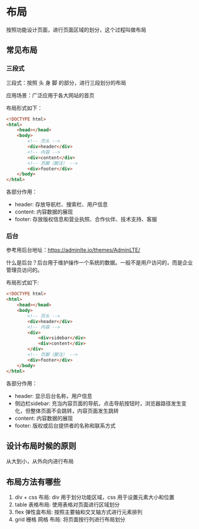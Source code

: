 # 布局

按照功能设计页面，进行页面区域的划分，这个过程叫做布局

## 常见布局

### 三段式

三段式：按照 头 身 脚 的部分，进行三段划分的布局

应用场景：广泛应用于各大网站的首页

布局形式如下：
```html
<!DOCTYPE html>
<html>
    <head></head>
    <body>
        <!-- 页头 -->
        <div>header</div>
        <!-- 内容 -->
        <div>content</div>
        <!-- 页脚（脚注） -->
        <div>footer</div>
    </body>
</html>
```

各部分作用：
- header: 存放导航栏、搜索栏、用户信息
- content: 内容数据的展现
- footer: 存放版权信息和营业执照、合作伙伴、技术支持、客服

### 后台

参考用后台地址：https://adminlte.io/themes/AdminLTE/

什么是后台？后台用于维护操作一个系统的数据。一般不是用户访问的，而是企业管理员访问的。

布局形式如下:
```html
<!DOCTYPE html>
<html>
    <head></head>
    <body>
        <!-- 页头 -->
        <div>header</div>
        <!-- 内容 -->
        <div>
            <div>sidebar</div>
            <div>content</div>
        </div>
        <!-- 页脚（脚注） -->
        <div>footer</div>
    </body>
</html>
```

各部分作用：
- header: 显示后台名称，用户信息
- 侧边栏sidebar: 充当内容页面的导航，点击导航按钮时，浏览器路径发生变化，但整体页面不会跳转，内容页面发生跳转
- content: 内容数据的展现
- footer: 版权或后台提供者的名称和联系方式

## 设计布局时候的原则

从大到小，从外向内进行布局

## 布局方法有哪些

1. div + css 布局: div 用于划分功能区域，css 用于设置元素大小和位置
2. table 表格布局: 使用表格对页面进行区域划分
3. flex 弹性盒布局: 按照主要轴和交叉轴方式进行元素排列
4. grid 栅格 网格 布局: 将页面按行列进行布局划分
